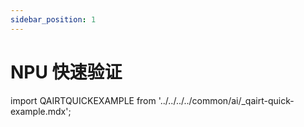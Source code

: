 ```yaml
---
sidebar_position: 1
---
```


# NPU 快速验证

import QAIRTQUICKEXAMPLE from '../../../../common/ai/\_qairt-quick-example.mdx';

<QAIRTQUICKEXAMPLE />
